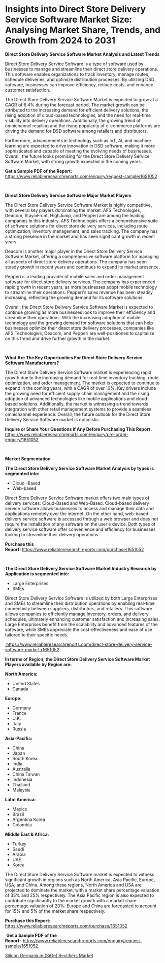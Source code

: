 <p><h1>Insights into Direct Store Delivery Service Software Market Size: Analysing Market Share, Trends, and Growth from 2024 to 2031</h1></p><p><strong>Direct Store Delivery Service Software Market Analysis and Latest Trends</strong></p>
<p><p>Direct Store Delivery Service Software is a type of software used by businesses to manage and streamline their direct store delivery operations. This software enables organizations to track inventory, manage routes, schedule deliveries, and optimize distribution processes. By utilizing DSD software, businesses can improve efficiency, reduce costs, and enhance customer satisfaction.</p><p>The Direct Store Delivery Service Software Market is expected to grow at a CAGR of 6.4% during the forecast period. The market growth can be attributed to the increasing demand for efficient delivery solutions, the rising adoption of cloud-based technologies, and the need for real-time visibility into delivery operations. Additionally, the growing trend of omnichannel retailing and the rising popularity of e-commerce platforms are driving the demand for DSD software among retailers and distributors.</p><p>Furthermore, advancements in technology such as IoT, AI, and machine learning are expected to drive innovation in DSD software, making it more sophisticated and capable of meeting the evolving needs of businesses. Overall, the future looks promising for the Direct Store Delivery Service Software Market, with strong growth expected in the coming years.</p></p>
<p><strong>Get a Sample PDF of the Report:&nbsp;</strong> <a href="https://www.reliableresearchreports.com/enquiry/request-sample/1651052">https://www.reliableresearchreports.com/enquiry/request-sample/1651052</a></p>
<p>&nbsp;</p>
<p><strong>Direct Store Delivery Service Software Major Market Players</strong></p>
<p><p>The Direct Store Delivery Service Software Market is highly competitive, with several key players dominating the market. AFS Technologies, Deacom, StayinFront, HighJump, and Pepperi are among the leading companies in this industry. AFS Technologies offers a comprehensive suite of software solutions for direct store delivery services, including route optimization, inventory management, and sales tracking. The company has a strong presence in the market and has seen significant growth in recent years.</p><p>Deacom is another major player in the Direct Store Delivery Service Software Market, offering a comprehensive software platform for managing all aspects of direct store delivery operations. The company has seen steady growth in recent years and continues to expand its market presence.</p><p>Pepperi is a leading provider of mobile sales and order management software for direct store delivery services. The company has experienced rapid growth in recent years, as more businesses adopt mobile technology to streamline their operations. Pepperi's sales revenue has been steadily increasing, reflecting the growing demand for its software solutions.</p><p>Overall, the Direct Store Delivery Service Software Market is expected to continue growing as more businesses look to improve their efficiency and streamline their operations. With the increasing adoption of mobile technology and the growing demand for software solutions that can help businesses optimize their direct store delivery processes, companies like AFS Technologies, Deacom, and Pepperi are well-positioned to capitalize on this trend and drive further growth in the market.</p></p>
<p>&nbsp;</p>
<p><strong>What Are The Key Opportunities For Direct Store Delivery Service Software Manufacturers?</strong></p>
<p><p>The Direct Store Delivery Service Software market is experiencing rapid growth due to the increasing demand for real-time inventory tracking, route optimization, and order management. The market is expected to continue to expand in the coming years, with a CAGR of over 10%. Key drivers include the growing need for efficient supply chain management and the rising adoption of advanced technologies like mobile applications and cloud-based solutions. Additionally, the market is witnessing a trend towards integration with other retail management systems to provide a seamless omnichannel experience. Overall, the future outlook for the Direct Store Delivery Service Software market is optimistic.</p></p>
<p><strong>Inquire or Share Your Questions If Any Before Purchasing This Report:</strong> <a href="https://www.reliableresearchreports.com/enquiry/pre-order-enquiry/1651052">https://www.reliableresearchreports.com/enquiry/pre-order-enquiry/1651052</a></p>
<p>&nbsp;</p>
<p><strong>Market Segmentation</strong></p>
<p><strong>The Direct Store Delivery Service Software Market Analysis by types is segmented into:</strong></p>
<p><ul><li>Cloud -Based</li><li>Web-based</li></ul></p>
<p><p>Direct Store Delivery Service Software market offers two main types of delivery services: Cloud-Based and Web-Based. Cloud-based delivery service software allows businesses to access and manage their data and applications remotely over the internet. On the other hand, web-based delivery service software is accessed through a web browser and does not require the installation of any software on the user's device. Both types of delivery service software offer convenience and efficiency for businesses looking to streamline their delivery operations.</p></p>
<p><strong>Purchase this Report:&nbsp;</strong><a href="https://www.reliableresearchreports.com/purchase/1651052">https://www.reliableresearchreports.com/purchase/1651052</a></p>
<p>&nbsp;</p>
<p><strong>The Direct Store Delivery Service Software Market Industry Research by Application is segmented into:</strong></p>
<p><ul><li>Large Enterprises</li><li>SMEs</li></ul></p>
<p><p>Direct Store Delivery Service Software is utilized by both Large Enterprises and SMEs to streamline their distribution operations by enabling real-time connectivity between suppliers, distributors, and retailers. This software allows companies to efficiently manage inventory, orders, and delivery schedules, ultimately enhancing customer satisfaction and increasing sales. Large Enterprises benefit from the scalability and advanced features of the software, while SMEs appreciate the cost-effectiveness and ease of use tailored to their specific needs.</p></p>
<p><a href="https://www.reliableresearchreports.com/direct-store-delivery-service-software-market-r1651052">&nbsp;https://www.reliableresearchreports.com/direct-store-delivery-service-software-market-r1651052</a></p>
<p><strong>In terms of Region, the Direct Store Delivery Service Software Market Players available by Region are:</strong></p>
<p>
    <p> <strong> North America: </strong>
        <ul>
            <li>United States</li>
            <li>Canada</li>
        </ul>
        </p> 
    <p> <strong> Europe: </strong>
        <ul>
            <li>Germany</li>
            <li>France</li>
            <li>U.K.</li>
            <li>Italy</li>
            <li>Russia</li>
        </ul>
        </p> 
    <p> <strong> Asia-Pacific: </strong>
        <ul>
            <li>China</li>
            <li>Japan</li>
            <li>South Korea</li>
            <li>India</li>
            <li>Australia</li>
            <li>China Taiwan</li>
            <li>Indonesia</li>
            <li>Thailand</li>
            <li>Malaysia</li>
        </ul>
        </p> 
    <p> <strong> Latin America: </strong>
        <ul>
            <li>Mexico</li>
            <li>Brazil</li>
            <li>Argentina Korea</li>
            <li>Colombia</li>
        </ul>
        </p> 
    <p> <strong> Middle East & Africa: </strong>
        <ul>
            <li>Turkey</li>
            <li>Saudi</li>
            <li>Arabia</li>
            <li>UAE</li>
            <li>Korea</li>
        </ul>
    </p>
    </p>
<p><p>The Direct Store Delivery Service Software market is expected to witness significant growth in regions such as North America, Asia Pacific, Europe, USA, and China. Among these regions, North America and USA are projected to dominate the market, with a market share percentage valuation of 35% and 25% respectively. The Asia Pacific region is also expected to contribute significantly to the market growth with a market share percentage valuation of 20%. Europe and China are forecasted to account for 15% and 5% of the market share respectively.</p></p>
<p><strong>Purchase this Report: </strong><a href="https://www.reliableresearchreports.com/purchase/1651052">https://www.reliableresearchreports.com/purchase/1651052</a></p>
<p>&nbsp;<strong>Get a Sample PDF of the Report:&nbsp;&nbsp;</strong><a href="https://www.reliableresearchreports.com/enquiry/request-sample/1651052">https://www.reliableresearchreports.com/enquiry/request-sample/1651052</a></p>
<p><strong></strong></p>
<p><p><a href="https://view.publitas.com/reportprime-1/silicon-germanium-sige-rectifiers-market-report-reveals-the-latest-trends-and-growth-opportunities-of-this-market/">Silicon Germanium (SiGe) Rectifiers Market</a></p></p>